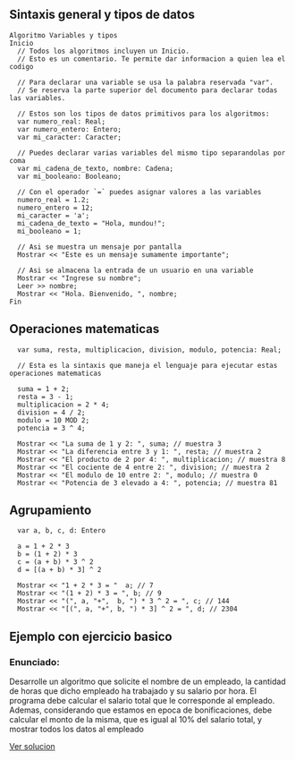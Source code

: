 ## Sintaxis general y tipos de datos

```
Algoritmo Variables y tipos
Inicio
  // Todos los algoritmos incluyen un Inicio.
  // Esto es un comentario. Te permite dar informacion a quien lea el codigo

  // Para declarar una variable se usa la palabra reservada "var".
  // Se reserva la parte superior del documento para declarar todas las variables.

  // Estos son los tipos de datos primitivos para los algoritmos:
  var numero_real: Real;
  var numero_entero: Entero;
  var mi_caracter: Caracter;
  
  // Puedes declarar varias variables del mismo tipo separandolas por coma
  var mi_cadena_de_texto, nombre: Cadena; 
  var mi_booleano: Booleano;

  // Con el operador `=` puedes asignar valores a las variables
  numero_real = 1.2;
  numero_entero = 12;
  mi_caracter = 'a';
  mi_cadena_de_texto = "Hola, mundou!";
  mi_booleano = 1;

  // Asi se muestra un mensaje por pantalla
  Mostrar << "Este es un mensaje sumamente importante"; 

  // Asi se almacena la entrada de un usuario en una variable
  Mostrar << "Ingrese su nombre";
  Leer >> nombre;
  Mostrar << "Hola. Bienvenido, ", nombre;
Fin
```

## Operaciones matematicas

```
  var suma, resta, multiplicacion, division, modulo, potencia: Real;

  // Esta es la sintaxis que maneja el lenguaje para ejecutar estas operaciones matematicas

  suma = 1 + 2;
  resta = 3 - 1;
  multiplicacion = 2 * 4;
  division = 4 / 2;
  modulo = 10 MOD 2;
  potencia = 3 ^ 4;

  Mostrar << "La suma de 1 y 2: ", suma; // muestra 3
  Mostrar << "La diferencia entre 3 y 1: ", resta; // muestra 2
  Mostrar << "El producto de 2 por 4: ", multiplicacion; // muestra 8
  Mostrar << "El cociente de 4 entre 2: ", division; // muestra 2
  Mostrar << "El modulo de 10 entre 2: ", modulo; // muestra 0
  Mostrar << "Potencia de 3 elevado a 4: ", potencia; // muestra 81
```

## Agrupamiento

```
  var a, b, c, d: Entero

  a = 1 + 2 * 3
  b = (1 + 2) * 3
  c = (a + b) * 3 ^ 2
  d = [(a + b) * 3] ^ 2

  Mostrar << "1 + 2 * 3 = "  a; // 7
  Mostrar << "(1 + 2) * 3 = ", b; // 9
  Mostrar << "(", a, "+",  b, ") * 3 ^ 2 = ", c; // 144
  Mostrar << "[(", a, "+", b, ") * 3] ^ 2 = ", d; // 2304
```

## Ejemplo con ejercicio basico

### Enunciado:

Desarrolle un algoritmo que solicite el nombre de un empleado, la cantidad de horas que dicho empleado ha trabajado y su salario por hora. El programa debe calcular el salario total que le corresponde al empleado. Ademas, considerando que estamos en epoca de bonificaciones, debe calcular el monto de la misma, que es igual al 10% del salario total, y mostrar todos los datos al empleado

[Ver solucion](./salario.txt) 
